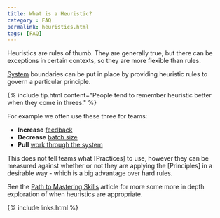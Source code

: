 ```yaml
---
title: What is a Heuristic?
category : FAQ
permalink: heuristics.html
tags: [FAQ]
---
```


Heuristics are rules of thumb. They are generally true, but there can be exceptions in certain contexts, so they are more flexible than rules.

[System](what-is-a-system) boundaries can be put in place by providing heuristic rules to govern a particular principle.

{% include tip.html content="People tend to remember heuristic better when they come in threes." %}

For example we often use these three for teams:

* **Increase** [feedback](value-xp-feedback)
* **Decrease** [batch size](http://spine.wiki/principle/BatchSize) 
* **Pull** [work through the system](http://spine.wiki/principle/PullWorkThroughTheSystem)

This does not tell teams what [Practices] to use, however they can be measured against whether or not they are applying the [Principles] in a desirable way - which is a big advantage over hard rules.

See the [Path to Mastering Skills](guide-your-path-to-matering-skills) article for more some more in depth exploration of when heuristics are appropriate.

{% include links.html %}
